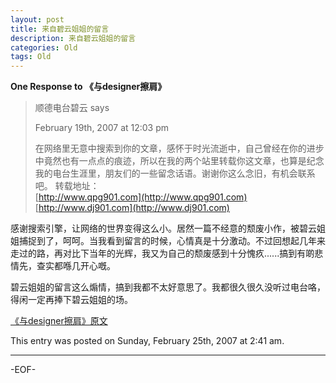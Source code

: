 ```yaml
---
layout: post
title: 来自碧云姐姐的留言
description: 来自碧云姐姐的留言
categories: Old
tags: Old
---
```

**One Response to 《与designer擦肩》**

> 顺德电台碧云 says 
>
> February 19th, 2007 at 12:03 pm
>
> 在网络里无意中搜索到你的文章，感怀于时光流逝中，自己曾经在你的进步中竟然也有一点点的痕迹，所以在我的两个站里转载你这文章，也算是纪念我的电台生涯里，朋友们的一些留念话语。谢谢你这么念旧，有机会联系吧。
转载地址：  
[http://www.qpg901.com](http://www.qpg901.com)  
[http://www.dj901.com](http://www.dj901.com)


感谢搜索引擎，让网络的世界变得这么小。居然一篇不经意的颓废小作，被碧云姐姐捕捉到了，呵呵。当我看到留言的时候，心情真是十分激动。不过回想起几年来走过的路，再对比下当年的光辉，我又为自己的颓废感到十分愧疚......搞到有啲悲情先，查实都喺几开心嘅。

碧云姐姐的留言这么煽情，搞到我都不太好意思了。我都很久很久没听过电台咯，得闲一定再捧下碧云姐姐的场。

[《与designer擦肩》原文](/2006/07/23/Bypass-Designer/)

This entry was posted on Sunday, February 25th, 2007 at 2:41 am.

---

-EOF-